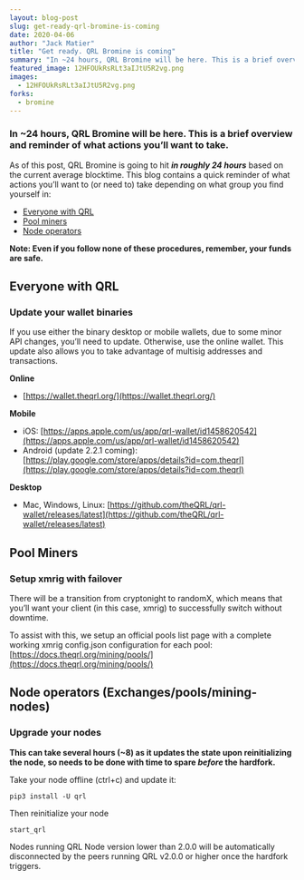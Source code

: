 ```yaml
---
layout: blog-post
slug: get-ready-qrl-bromine-is-coming
date: 2020-04-06
author: "Jack Matier"
title: "Get ready. QRL Bromine is coming"
summary: "In ~24 hours, QRL Bromine will be here. This is a brief overview and reminder of what actions you’ll want to take."
featured_image: 12HFOUkRsRLt3aIJtU5R2vg.png
images:
  - 12HFOUkRsRLt3aIJtU5R2vg.png
forks:
  - bromine
---
```


### In \~24 hours, QRL Bromine will be here. This is a brief overview and reminder of what actions you’ll want to take.

As of this post, QRL Bromine is going to hit ***in roughly 24 hours*** based on the current average blocktime. This blog contains a quick reminder of what actions you’ll want to (or need to) take depending on what group you find yourself in:

* [Everyone with QRL](#e82b)
* [Pool miners](#0bba)
* [Node operators](#dabe)

**Note: Even if you follow none of these procedures, remember, your funds are safe.**

## Everyone with QRL

### Update your wallet binaries

If you use either the binary desktop or mobile wallets, due to some minor API changes, you’ll need to update. Otherwise, use the online wallet. This update also allows you to take advantage of multisig addresses and transactions.

**Online**

* [https://wallet.theqrl.org/](https://wallet.theqrl.org/)

**Mobile**

* iOS: [https://apps.apple.com/us/app/qrl-wallet/id1458620542](https://apps.apple.com/us/app/qrl-wallet/id1458620542)
* Android (update 2.2.1 coming): [https://play.google.com/store/apps/details?id=com.theqrl](https://play.google.com/store/apps/details?id=com.theqrl)

**Desktop**

* Mac, Windows, Linux: [https://github.com/theQRL/qrl-wallet/releases/latest](https://github.com/theQRL/qrl-wallet/releases/latest)

## Pool Miners

### Setup xmrig with failover

There will be a transition from cryptonight to randomX, which means that you’ll want your client (in this case, xmrig) to successfully switch without downtime.

To assist with this, we setup an official pools list page with a complete working xmrig config.json configuration for each pool: [https://docs.theqrl.org/mining/pools/](https://docs.theqrl.org/mining/pools/)

## Node operators (Exchanges/pools/mining-nodes)

### Upgrade your nodes

**This can take several hours (~8) as it updates the state upon reinitializing the node, so needs to be done with time to spare *before* the hardfork.**

Take your node offline (ctrl+c) and update it:

```
pip3 install -U qrl
```

Then reinitialize your node

```
start_qrl
```


Nodes running QRL Node version lower than 2.0.0 will be automatically disconnected by the peers running QRL v2.0.0 or higher once the hardfork triggers.